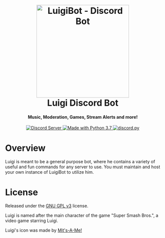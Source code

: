 <h1 align="center">
  <br>
  <a href="https://github.com/farisalkhat/LuigiBot"><img src="https://i.imgur.com/Asa1r52.png" alt="LuigiBot - Discord Bot" width:"300" height = "300"></a>
  <br>
  Luigi Discord Bot
  <br>
</h1>

<h4 align="center">Music, Moderation, Games, Stream Alerts and more!</h4>

<p align="center">
  <a href="https://discord.gg/ejAHDB">
    <img src="https://discordapp.com/api/guilds/572868639984713728/widget.png?style=shield" alt="Discord Server">
  </a>

  <a href="https://www.python.org/downloads/">
    <img src="https://img.shields.io/badge/Made%20With-Python%203.7-blue.svg?style=for-the-badge" alt="Made with Python 3.7">
  </a>
  <a href="https://github.com/Rapptz/discord.py/tree/rewrite">
      <img src="https://img.shields.io/badge/discord-py-blue.svg" alt="discord.py">
  </a>
</p>




# Overview


Luigi is meant to be a general purpose bot, where he contains a variety of useful and fun commands for any server to use. 
You must maintain and host your own instance of LuigiBot to utilize him. 


# License

Released under the [GNU GPL v3](https://www.gnu.org/licenses/gpl-3.0.en.html) license.

Luigi is named after the main character of the game "Super Smash Bros.", a video game starring Luigi.

Luigi's icon was made by <a href="https://mitsame.tumblr.com/ ">Mit's-A-Me!</a>


